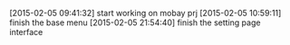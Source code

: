 [2015-02-05 09:41:32] start working on mobay prj
[2015-02-05 10:59:11] finish the base menu
[2015-02-05 21:54:40] finish the setting page interface